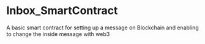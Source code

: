 # Inbox_SmartContract
A basic smart contract for setting up a message on Blockchain and enabling to change the inside message with web3
